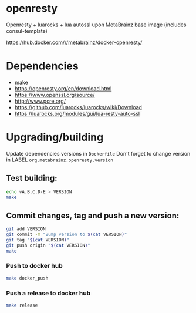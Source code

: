 # openresty

Openresty + luarocks + lua autossl upon MetaBrainz base image (includes consul-template)

https://hub.docker.com/r/metabrainz/docker-openresty/

# Dependencies

- make
- https://openresty.org/en/download.html
- https://www.openssl.org/source/
- http://www.pcre.org/
- https://github.com/luarocks/luarocks/wiki/Download
- https://luarocks.org/modules/gui/lua-resty-auto-ssl

# Upgrading/building

Update dependencies versions in `Dockerfile`
Don't forget to change version in LABEL `org.metabrainz.openresty.version`

## Test building:

```bash
echo vA.B.C.D-E > VERSION
make
```

## Commit changes, tag and push a new version:

```bash
git add VERSION
git commit -m "Bump version to $(cat VERSION)"
git tag "$(cat VERSION)"
git push origin "$(cat VERSION)"
make
```

### Push to docker hub

```bash
make docker_push
```

### Push a release to docker hub

```bash
make release
```
